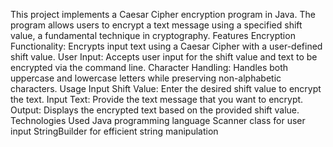 This project implements a Caesar Cipher encryption program in Java. The program allows users to encrypt a text message using a specified shift value, a fundamental technique in cryptography.
Features
	Encryption Functionality: Encrypts input text using a Caesar Cipher with a user-defined shift value.
	User Input: Accepts user input for the shift value and text to be encrypted via the command line.
	Character Handling: Handles both uppercase and lowercase letters while preserving non-alphabetic characters.
Usage
	Input Shift Value: Enter the desired shift value to encrypt the text.
	Input Text: Provide the text message that you want to encrypt.
	Output: Displays the encrypted text based on the provided shift value.
Technologies Used
	Java programming language
	Scanner class for user input
	StringBuilder for efficient string manipulation
